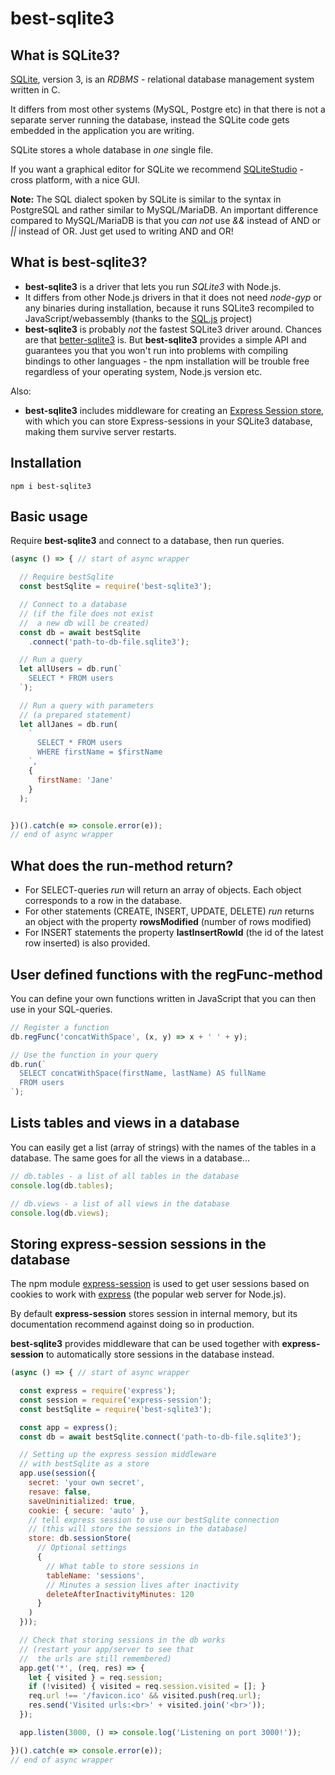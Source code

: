 # best-sqlite3

## What is SQLite3?
[SQLite](https://www.sqlite.org/index.html), version 3, is an *RDBMS* -  relational database management system written in C.

It differs from most other systems (MySQL, Postgre etc) in that there is not a separate server running the database, instead the SQLite code gets embedded in the application you are writing.

SQLite stores a whole database in *one* single file.

If you want a graphical editor for SQLite we recommend [SQLiteStudio](https://sqlitestudio.pl/) - cross platform, with a nice GUI.

**Note:**
The SQL dialect spoken by SQLite is similar to the syntax in PostgreSQL and rather similar to MySQL/MariaDB. An important difference compared to MySQL/MariaDB is that you *can not* use *&&* instead of AND or *||* instead of OR. Just get used to writing AND and OR!

## What is **best-sqlite3**?
* **best-sqlite3** is a driver that lets you run *SQLite3* with Node.js.
* It differs from other Node.js drivers in that it does not need *node-gyp* or any binaries during installation, because it runs SQLite3 recompiled to JavaScript/webassembly (thanks to the [SQL.js](https://www.npmjs.com/package/sql.js]) project)
* **best-sqlite3** is probably *not* the fastest SQLite3 driver around. Chances are that [better-sqlite3](https://www.npmjs.com/package/better-sqlite3) is. But **best-sqlite3** provides a simple API and guarantees you that you won't run into problems with compiling bindings to other languages - the npm installation will be trouble free regardless of your operating system, Node.js version etc.

Also:
* **best-sqlite3** includes middleware for creating an [Express Session store](https://www.npmjs.com/package/express-session#api), with which you can store Express-sessions in your SQLite3 database, making them survive server restarts.

## Installation
```
npm i best-sqlite3
```

## Basic usage
Require **best-sqlite3** and connect to a database, then run queries.

```js
(async () => { // start of async wrapper

  // Require bestSqlite
  const bestSqlite = require('best-sqlite3');

  // Connect to a database
  // (if the file does not exist 
  //  a new db will be created)
  const db = await bestSqlite
    .connect('path-to-db-file.sqlite3');

  // Run a query
  let allUsers = db.run(`
    SELECT * FROM users
  `);

  // Run a query with parameters
  // (a prepared statement)
  let allJanes = db.run(
    `
      SELECT * FROM users
      WHERE firstName = $firstName
    `, 
    {
      firstName: 'Jane'
    }
  );


})().catch(e => console.error(e)); 
// end of async wrapper
```

## What does the run-method return?
* For SELECT-queries *run* will return an array of objects. Each object corresponds to a row in the database.
* For other statements (CREATE, INSERT, UPDATE, DELETE) *run* returns an object with the property **rowsModified** (number of rows modified) 
* For INSERT statements the property **lastInsertRowId** (the id of the latest row inserted) is also provided.

## User defined functions with the regFunc-method
You can define your own functions written in JavaScript that you can then use in your SQL-queries.

```js
// Register a function
db.regFunc('concatWithSpace', (x, y) => x + ' ' + y);

// Use the function in your query
db.run(`
  SELECT concatWithSpace(firstName, lastName) AS fullName
  FROM users
`);
```

## Lists tables and views in a database
You can easily get a list (array of strings) with the names of the tables in a database. The same goes for all the views in a database...

```js
// db.tables - a list of all tables in the database
console.log(db.tables);

// db.views - a list of all views in the database
console.log(db.views);
```

## Storing express-session sessions in the database
The npm module [express-session](https://www.npmjs.com/package/express-session) is used to get user sessions based on cookies to work with [express](https://www.npmjs.com/package/express) (the popular web server for Node.js).

By default **express-session** stores session in internal memory, but its documentation recommend against doing so in production. 

**best-sqlite3** provides middleware that can be used together with **express-session** to automatically store sessions in the database instead.

```js
(async () => { // start of async wrapper

  const express = require('express');
  const session = require('express-session');
  const bestSqlite = require('best-sqlite3');

  const app = express();
  const db = await bestSqlite.connect('path-to-db-file.sqlite3');

  // Setting up the express session middleware
  // with bestSqlite as a store
  app.use(session({
    secret: 'your own secret',
    resave: false,
    saveUninitialized: true,
    cookie: { secure: 'auto' },
    // tell express session to use our bestSqlite connection
    // (this will store the sessions in the database)
    store: db.sessionStore(
      // Optional settings
      {
        // What table to store sessions in
        tableName: 'sessions', 
        // Minutes a session lives after inactivity
        deleteAfterInactivityMinutes: 120
      }
    )
  }));

  // Check that storing sessions in the db works 
  // (restart your app/server to see that 
  //  the urls are still remembered)
  app.get('*', (req, res) => {
    let { visited } = req.session;
    if (!visited) { visited = req.session.visited = []; }
    req.url !== '/favicon.ico' && visited.push(req.url);
    res.send('Visited urls:<br>' + visited.join('<br>'));
  });

  app.listen(3000, () => console.log('Listening on port 3000!'));

})().catch(e => console.error(e)); 
// end of async wrapper
```